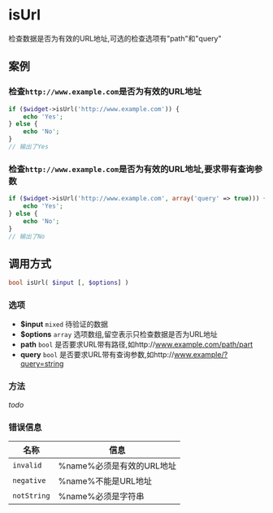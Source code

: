 isUrl
=====
检查数据是否为有效的URL地址,可选的检查选项有"path"和"query"

案例
----

### 检查`http://www.example.com`是否为有效的URL地址
```php
if ($widget->isUrl('http://www.example.com')) {
    echo 'Yes';
} else {
    echo 'No';
}
// 输出了Yes
```

### 检查`http://www.example.com`是否为有效的URL地址,要求带有查询参数
```php
if ($widget->isUrl('http://www.example.com', array('query' => true))) {
    echo 'Yes';
} else {
    echo 'No';
}
// 输出了No
```

调用方式
--------

```php
bool isUrl( $input [, $options] )
```

### 选项
* **$input** `mixed` 待验证的数据
* **$options** `array` 选项数组,留空表示只检查数据是否为URL地址
 *  **path** `bool` 是否要求URL带有路径,如http://www.example.com/path/part
 * 	**query** `bool` 是否要求URL带有查询参数,如http://www.example/?query=string

### 方法
*todo*

### 错误信息
| **名称**              | **信息**                                                       | 
|-----------------------|----------------------------------------------------------------|
| `invalid`             | %name%必须是有效的URL地址                                      |
| `negative`            | %name%不能是URL地址                                            |
| `notString`           | %name%必须是字符串                                             |
